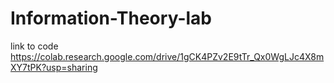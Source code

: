 # Information-Theory-lab
link to code
https://colab.research.google.com/drive/1gCK4PZv2E9tTr_Qx0WgLJc4X8mXY7tPK?usp=sharing
